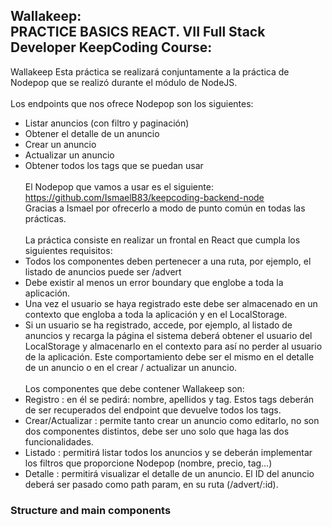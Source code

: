 
## Wallakeep: <br>PRACTICE BASICS REACT. VII Full Stack Developer KeepCoding Course:

Wallakeep
Esta práctica se realizará conjuntamente a la práctica de Nodepop que se realizó
durante el módulo de NodeJS.<br /><br />
Los endpoints que nos ofrece Nodepop son los siguientes:<br />
- Listar anuncios (con filtro y paginación)<br />
- Obtener el detalle de un anuncio<br />
- Crear un anuncio<br />
- Actualizar un anuncio<br />
- Obtener todos los tags que se puedan usar<br /><br />
El Nodepop que vamos a usar es el siguiente:<br />
https://github.com/IsmaelB83/keepcoding-backend-node<br />
Gracias a Ismael por ofrecerlo a modo de punto común en todas las prácticas.<br /><br />
La práctica consiste en realizar un frontal en React que cumpla los siguientes
requisitos:<br />
- Todos los componentes deben pertenecer a una ruta, por ejemplo, el listado
de anuncios puede ser /advert<br />
- Debe existir al menos un error boundary que englobe a toda la aplicación.<br />
- Una vez el usuario se haya registrado este debe ser almacenado en un<br />
contexto que engloba a toda la aplicación y en el LocalStorage.<br />
- Si un usuario se ha registrado, accede, por ejemplo, al listado de anuncios y
recarga la página el sistema deberá obtener el usuario del LocalStorage y
almacenarlo en el contexto para así no perder al usuario de la aplicación. Este
comportamiento debe ser el mismo en el detalle de un anuncio o en el crear /
actualizar un anuncio.<br /><br />
Los componentes que debe contener Wallakeep son:<br />
- Registro : en él se pedirá: nombre, apellidos y tag. Estos tags deberán de ser
recuperados del endpoint que devuelve todos los tags.<br />
- Crear/Actualizar : permite tanto crear un anuncio como editarlo, no son dos
componentes distintos, debe ser uno solo que haga las dos funcionalidades.<br />
- Listado : permitirá listar todos los anuncios y se deberán implementar los
filtros que proporcione Nodepop (nombre, precio, tag…)<br />
- Detalle : permitirá visualizar el detalle de un anuncio. El ID del anuncio deberá
ser pasado como path param, en su ruta (/advert/:id).<br />

### Structure and main components
